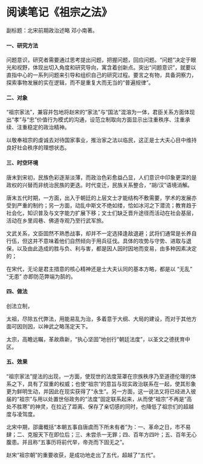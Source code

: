 # 阅读笔记《祖宗之法》

副标题：北宋前期政治述略 邓小南著。

#### 一、研究方法

问题意识，研究者需要通过思考提出问题，把握问题，回应问题。“问题”决定于眼光和视野，体现出切入角度和研究导向，寓含着创新点。突出“问题意识”，就要以直指中心的一系列问题来引导和组织自己的研究过程。要言之有物，具备洞察力，探索事物发展的实在逻辑，而不是重复大而无当的“普遍规律”。

#### 二、对象

“祖宗家法”，兼容并包地将赵宋的“家法”与“国法”混溶为一体，君臣关系方面体现出“孝”与“忠”价值行为模式的沟通，设范立制取向方面显示出注重秩序、注重承续、注重稳定的政治精神。

以敬奉祖宗的虔诚去对待国家事业，推治家之法以临民，这正是士大夫心目中维持良好社会秩序的理想状态。

#### 三、时空环境

唐末到宋初，民族色彩逐渐淡薄，而政治色彩愈益凸显，人们意识中印象更深的是政权的兴替而非统治民族的更迭。时代变迁，民族关系整合，“胡/汉”语境消解。

唐末五代时期，一方面，出入于朝廷的上层文士才能结构不敷需要，学术的发展亦受到严重的制约；另一方面，动乱中斯文不绝如缕，恰如冰河之下潜流；教育趋于社会化，知识普及与文字能力扩展下移；文士们缺乏晋升途径而活动在社会基层，活动在乡里闾巷、佛道寺观乃至行武军旅。

文武关系，文臣固然不熟悉战事，却并不一定选择逢敌退避；武将们通常是长养自行伍，但这并不意味着他们自然倾向于用兵征伐。具体的攻势与守势、进取与退保，以及由此造成的胜与负、利与害，都是因人因时因地而变易，由多种因素决定的；

在宋代，无论是君主措意的核心精神还是士大夫认同的基本方略，都是以 “无乱” “无患” 亦即防范弊端为鹄的。

#### 四、做法

创法立制，

太祖，尽除五代弊法，用能易乱为治，多着意于大纲、大局的建设，而对于其他方面可因则因，以神武之略荡定天下。

太宗，高瞻远瞩，革故鼎新，“执心坚固”地创行“朝廷法度”，以圣文之德抚育中区。

#### 五、效果

“祖宗家法”提法的出现，一方面，使现世的法度笼罩在宗族秩序乃至道德伦理的体系之下，具有了双重的权威；也使“祖宗”的意旨与现实政治联系在一起，使其形象更为鲜明生动，并因此在现实获得了“永生”。另一方面，这一说法又将已经进入彼届的“祖宗”与用以处置世俗政务的“法度”固定联系起来，从而使“祖宗”不再是“高处不胜寒”的神灵，在拉近了距离、保存了亲切感的同时，也降低了祖宗们的超越度与凌驾度。

北宋中期，邵庸概括“本朝五事自唐虞而下所未有者”为：一、革命之日，市不易肆；二、克服天下在即位后；三、未尝杀一无罪；四、百年方四叶；五、百年无心腹患。并且称“五事历将前代举，帝尧而下固无之”。

赵宋“祖宗朝”的重要收获，是成功地走出了五代，超越了“五代”。
